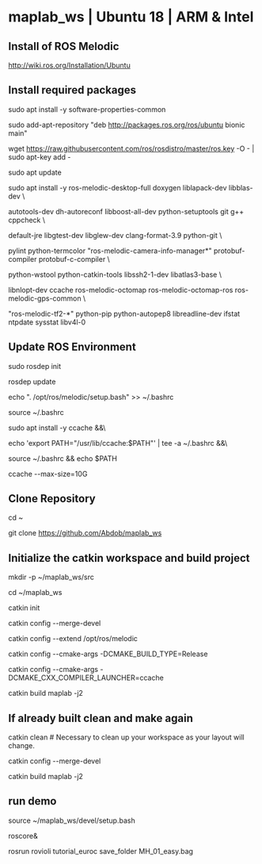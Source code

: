# maplab_ws | Ubuntu 18 | ARM & Intel


## Install of ROS Melodic
http://wiki.ros.org/Installation/Ubuntu

## Install required packages
sudo apt install -y software-properties-common

sudo add-apt-repository "deb http://packages.ros.org/ros/ubuntu bionic main"

wget https://raw.githubusercontent.com/ros/rosdistro/master/ros.key -O - | sudo apt-key add -

sudo apt update

sudo apt install -y ros-melodic-desktop-full doxygen liblapack-dev libblas-dev \

autotools-dev dh-autoreconf libboost-all-dev python-setuptools git g++ cppcheck \

default-jre libgtest-dev libglew-dev clang-format-3.9 python-git \

pylint python-termcolor "ros-melodic-camera-info-manager*" protobuf-compiler protobuf-c-compiler \

python-wstool python-catkin-tools libssh2-1-dev libatlas3-base \

libnlopt-dev ccache ros-melodic-octomap ros-melodic-octomap-ros ros-melodic-gps-common \

"ros-melodic-tf2-*" python-pip python-autopep8 libreadline-dev ifstat ntpdate sysstat libv4l-0

## Update ROS Environment
sudo rosdep init

rosdep update

echo ". /opt/ros/melodic/setup.bash" >> ~/.bashrc

source ~/.bashrc

sudo apt install -y ccache &&\

echo 'export PATH="/usr/lib/ccache:$PATH"' | tee -a ~/.bashrc &&\

source ~/.bashrc && echo $PATH

ccache --max-size=10G


## Clone Repository

cd ~

git clone https://github.com/Abdob/maplab_ws

## Initialize the catkin workspace and build project

mkdir -p ~/maplab_ws/src

cd ~/maplab_ws

catkin init

catkin config --merge-devel

catkin config --extend /opt/ros/melodic

catkin config --cmake-args -DCMAKE_BUILD_TYPE=Release

catkin config --cmake-args -DCMAKE_CXX_COMPILER_LAUNCHER=ccache

catkin build maplab -j2

## If already built clean and make again

catkin clean  # Necessary to clean up your workspace as your layout will change.

catkin config --merge-devel

catkin build maplab -j2


## run demo
source ~/maplab_ws/devel/setup.bash

roscore&

rosrun rovioli tutorial_euroc save_folder MH_01_easy.bag




